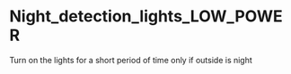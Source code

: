 # Night_detection_lights_LOW_POWER
Turn on the lights for a short period of time only if outside is night
